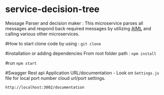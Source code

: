 # service-decision-tree
Message Parser and decision maker  : This microservice parses all messages and respond back required messages by 
utilizing [AIML](https://en.wikipedia.org/wiki/AIML) and calling various other microservices.

#How to start 
clone code by using : `git clone` <git clone path>

#installation or adding dependencies
From root folder path : `npm install` 

#run
`npm start`

#Swagger Rest api
Application URL/documentation - Look on `Settings.js` file for local port number cloud url/port settings. 

`http://localhost:3002/documentation`